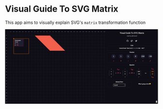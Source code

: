 # Visual Guide To SVG Matrix

This app aims to visually explain SVG's `matrix` transformation function

![App Screenshot](https://raw.githubusercontent.com/afternoon2/svg-matrix-visual-guide/media/screenshot.png?token=AEGO7ADBOJBMBASF6VZZDMC6IBMHO)